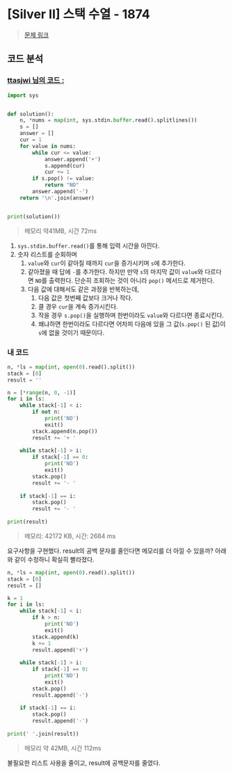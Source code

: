 # [Silver II] 스택 수열 - 1874 
> [문제 링크](https://www.acmicpc.net/problem/1874) 

## 코드 분석
### [ttasjwi 님의 코드 :](https://www.acmicpc.net/source/55591035)
```python
import sys


def solution():
    n, *nums = map(int, sys.stdin.buffer.read().splitlines())
    s = []
    answer = []
    cur = 1
    for value in nums:
        while cur <= value:
            answer.append('+')
            s.append(cur)
            cur += 1
        if s.pop() != value:
            return "NO"
        answer.append('-')
    return '\n'.join(answer)


print(solution())
```
> 메모리 약41MB, 시간 72ms

1. `sys.stdin.buffer.read()`를 통해 입력 시간을 아낀다.
2. 숫자 리스트를 순회하며
    1. `value`와 `cur`이 같아질 때까지 `cur`을 증가시키며 `s`에 추가한다.
    2. 같아졌을 때 답에 `-`를 추가한다. 하지만 만약 `s`의 마지막 값이 `value`와 다르다면 `NO`를 출력한다. 단순히 조회하는 것이 아니라 `pop()` 메서드로 제거한다. 
    3. 다음 값에 대해서도 같은 과정을 반복하는데, 
        1. 다음 값은 첫번째 값보다 크거나 작다. 
        2. 클 경우 `cur`을 계속 증가시킨다.
        3. 작을 경우 `s.pop()`을 실행하며 한번이라도 `value`와 다르다면 종료시킨다.
        4. 왜냐하면 한번이라도 다르다면 어차피 다음에 있을 그 값(`s.pop()` 된 값)이 `s`에 없을 것이기 때문이다.


### 내 코드
```python
n, *ls = map(int, open(0).read().split())
stack = [0]
result = ''

n = [*range(n, 0, -1)]
for i in ls:
    while stack[-1] < i:
        if not n:
            print('NO')
            exit()
        stack.append(n.pop())
        result += '+ '
    
    while stack[-1] > i:
        if stack[-1] == 0:
            print('NO')
            exit()
        stack.pop()
        result += '- '
    
    if stack[-1] == i:
        stack.pop()
        result += '- '
    
print(result)
```
> 메모리: 42172 KB, 시간: 2684 ms

요구사항을 구현했다. result의 공백 문자를 줄인다면 메모리를 더 아낄 수 있을까? 아래와 같이 수정하니 확실히 빨라졌다.

```python
n, *ls = map(int, open(0).read().split())
stack = [0]
result = []

k = 1
for i in ls:
    while stack[-1] < i:
        if k > n:
            print('NO')
            exit()
        stack.append(k)
        k += 1
        result.append('+')
    
    while stack[-1] > i:
        if stack[-1] == 0:
            print('NO')
            exit()
        stack.pop()
        result.append('-')
    
    if stack[-1] == i:
        stack.pop()
        result.append('-')
    
print(' '.join(result))
```
> 메모리 약 42MB, 시간 112ms

불필요한 리스트 사용을 줄이고, result에 공백문자를 줄였다.